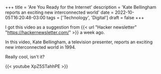 +++
title = 'Are You Ready for the Internet'
description = 'Kate Bellingham reports an exciting new interconnected world'
date = 2022-10-05T16:20:48-03:00
tags = ['Technology', 'Digital']
draft = false
+++

I got this video as a suggestion from {{< url "Hacker newsletter" "https://hackernewsletter.com/" >}} a week ago.

In this video, Kate Bellingham, a television presenter, reports an exciting new interconnected world in 1994.

Really cool, isn't it?

{{< youtube XpZ5STahhPE >}}